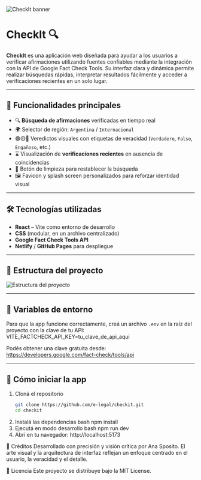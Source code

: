 ![CheckIt banner](/screenshots/banner.png)

# CheckIt 🔍

**CheckIt** es una aplicación web diseñada para ayudar a los usuarios a verificar afirmaciones utilizando fuentes confiables mediante la integración con la API de Google Fact Check Tools. Su interfaz clara y dinámica permite realizar búsquedas rápidas, interpretar resultados fácilmente y acceder a verificaciones recientes en un solo lugar.

---

## 🚀 Funcionalidades principales

- 🔍 **Búsqueda de afirmaciones** verificadas en tiempo real
- 🌍 Selector de región: `Argentina` / `Internacional`
- 🟢🟡🔴 Veredictos visuales con etiquetas de veracidad (`Verdadero`, `Falso`, `Engañoso`, etc.)
- ⌛ Visualización de **verificaciones recientes** en ausencia de coincidencias
- 🔄 Botón de limpieza para restablecer la búsqueda
- 🖼️ Favicon y splash screen personalizados para reforzar identidad visual

---

## 🛠️ Tecnologías utilizadas

- **React** – Vite como entorno de desarrollo
- **CSS** (modular, en un archivo centralizado)
- **Google Fact Check Tools API**
- **Netlify** / **GitHub Pages** para despliegue

---

## 📁 Estructura del proyecto
![Estructura del proyecto](./screenshots/estructura-proyecto.png)


---

## 🔐 Variables de entorno

Para que la app funcione correctamente, creá un archivo `.env` en la raíz del proyecto con la clave de tu API:
VITE_FACTCHECK_API_KEY=tu_clave_de_api_aquí

Podés obtener una clave gratuita desde: https://developers.google.com/fact-check/tools/api

---
 
## 🧪 Cómo iniciar la app

1. Cloná el repositorio  
   ```bash
   git clone https://github.com/e-legal/checkit.git
   cd checkit
2. Instalá las dependencias
    bash
    npm install
3. Ejecutá en modo desarrollo
    bash
    npm run dev
4. Abrí en tu navegador: http://localhost:5173

📝 Créditos
Desarrollado con precisión y visión crítica por Ana Sposito. El arte visual y la arquitectura de interfaz reflejan un enfoque centrado en el usuario, la veracidad y el detalle.

📄 Licencia
Este proyecto se distribuye bajo la MIT License.